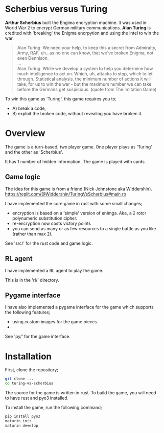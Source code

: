 # Scherbius versus Turing

__Arthur Scherbius__ built the Engima encryption machine. It was used in World War 2 to encrypt German military communications. __Alan Turing__ is credited with 'breaking' the Enigma encrpytion and using the intel to win the war. 

> Alan Turing: We need your help, to keep this a secret from Admiralty, Army, RAF, uh...as no one can know, that we've broken Enigma, not even Dennison.<br>
...<br>
Alan Turing: While we develop a system to help you determine how much intelligence to act on. Which, uh, attacks to stop, which to let through. Statistical analysis, the minimum number of actions it will take, for us to win the war - but the maximum number we can take before the Germans get suspicious.
(quote from The Imitation Game)

To win this game as 'Turing', this game requires you to;
- A) break a code,
- B) exploit the broken code, without revealing you have broken it. 

# Overview

The game is a turn-based, two player game.
One player plays as 'Turing' and the other as 'Scherbius'.

It has 1 number of hidden information.
The game is played with cards.

## Game logic

The idea for this game is from a friend (Nick Johnstone aka Widdershin).
https://replit.com/@Widdershin/TuringVsScherbius#main.rb

I have implemented the core game in rust with some small changes;

- encryption is based on a 'simple' version of enimga. Aka, a 2 rotor polynumeric substitution cipher.
- re-encryption now costs victory points
- you can send as many or as few resources to a single battle as you like (rather than max 2).

See 'src/' for the rust code and game logic.

## RL agent

I have implemented a RL agent to play the game. 


This is in the 'rl/' directory.


## Pygame interface

I have also implemented a pygame interface for the game which supports the following features;

- using custom images for the game pieces.
- 

See 'py/' for the game interface.

# Installation

First, clone the repository;

```bash
git clone ...
cd turing-vs-scherbius
```

The source for the game is written in rust. To build the game, you will need to have rust and pyo3 installed.

To install the game, run the following command;

```bash
pip install pyo3
maturin init
maturin develop
```